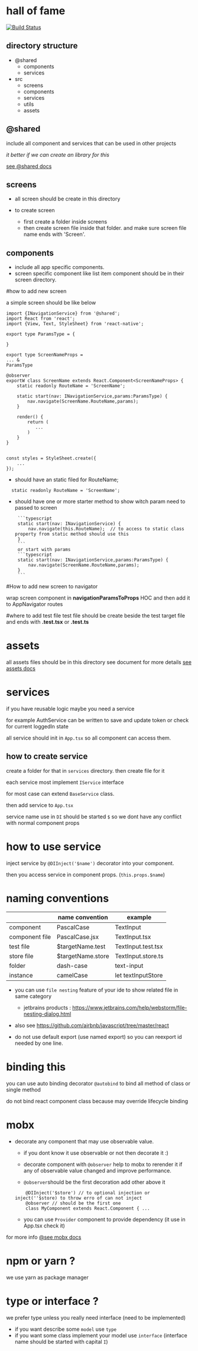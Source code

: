 ﻿# hall of fame
 [![Build Status](https://travis-ci.com/ahmaddehnavi/hall-of-fame.svg?branch=master)](https://travis-ci.com/ahmaddehnavi/hall-of-fame)
 
## directory structure
* @shared
   * components
   * services 
* src
   * screens
   * components
   * services
   * utils
   * assets
  
## @shared
include all component and services that can be used in other projects

_it better if we can create an library for this_

[see @shared docs](./@shared/README.md)

 
## screens
* all screen should be create in this directory
* to create screen 
    
    * first create a folder inside screens 
    * then create screen file inside that folder.
     and make sure screen file name ends with 'Screen'.
 
## components
  * include all app specific components.
  * screen specific component like list item component should be in their screen directory.


#how to add new screen

a simple screen should be like below

```
import {INavigationService} from '@shared';
import React from 'react';
import {View, Text, StyleSheet} from 'react-native';

export type ParamsType = {
    
}

export type ScreenNameProps = 
... &
ParamsType

@observer
exportW class ScreenName extends React.Component<ScreenNameProps> {
    static readonly RouteName = 'ScreenName';

    static start(nav: INavigationService,params:ParamsType) {
        nav.navigate(ScreenName.RouteName,params);
    }

    render() {
        return (
           ...
        )
    }
}


const styles = StyleSheet.create({
    ...
});
```

* should have an static filed for RouteName;

```
  static readonly RouteName = 'ScreenName';
```
*  should have one or more starter method to show witch param need to passed to screen

        ```typescript
        static start(nav: INavigationService) {
            nav.navigate(this.RouteName);  // to access to static class property from static method should use this
        }
        ```
        or start with params
        ```typescript
        static start(nav: INavigationService,params:ParamsType) {
            nav.navigate(ScreenName.RouteName,params);
        }
        ```
#How to add new screen to navigator

wrap screen component in **navigationParamsToProps** HOC
and then add it to AppNavigator routes



#where to add test file
test file should be create beside the test target file and
ends with **.test.tsx** or **.test.ts**


# assets 
all assets files should be in this directory
see document for more details
[see assets docs](/src/assets/README.md)


# services
if you have reusable logic maybe you need a service

for example AuthService can be written to save and update token or check for current loggedIn state 

all service should init in `App.tsx` so all component can access them.

## how to create service

create a folder for that in `services` directory.
then create file for it 

each service most implement `IService` interface

for most case can extend `BaseService` class.

then add service to `App.tsx`

service name use in `DI` should be started `$` so we dont have any conflict with normal component props

# how to use service

inject service by `@DIInject('$name')` decorator into your component.

then you access service in component props. (`this.props.$name`)


# naming conventions
|                       | name convention        | example    |
| -------------         | -------------          | ---------- |
|  component            | PascalCase             | TextInput
|  component file       | PascalCase.jsx         | TextInput.tsx
|  test file            | $targetName.test       | TextInput.test.tsx
|  store file           | $targetName.store      | TextInput.store.ts
|  folder               | dash-case              | text-input
|  instance             | camelCase              | let textInputStore   

* you can use `file nesting` feature of your ide to show related file in same category 
    *  jetbrains products :  https://www.jetbrains.com/help/webstorm/file-nesting-dialog.html
* also see https://github.com/airbnb/javascript/tree/master/react


* do not use default export (use named export) so you can reexport id needed by one line.

 
# binding this
you can use auto binding decorator `@autobind` to bind all method of class or single method

do not bind react component class because may override lifecycle binding



# mobx
* decorate any component that may use observable value.
    * if you dont know it use observable or not then decorate it :)
    * decorate component with  `@observer` help to mobx to rerender it 
    if any of observable value changed and improve performance.
    
    * `@observer`should be the first decoration add other above it   
    ```
        @DIInject('$store') // to optional injection or inject(''$store) to throw erro of can not inject
        @observer // should be the first one
        class MyComponent extends React.Component { ...
    ``` 
    *  you can use `Provider` component to provide dependency (it use in App.tsx check it)
 
 for more info [@see mobx docs](https://mobx.js.org/)
 
 
 # npm or yarn ?
 we use yarn as package manager
 
 
 # type or interface ?
 
we prefer type unless you really need interface (need to be implemented)
*  if you want describe some `model` use `type`
* if you want some class implement your model use `interface` 
(interface name should be started with capital `I`)